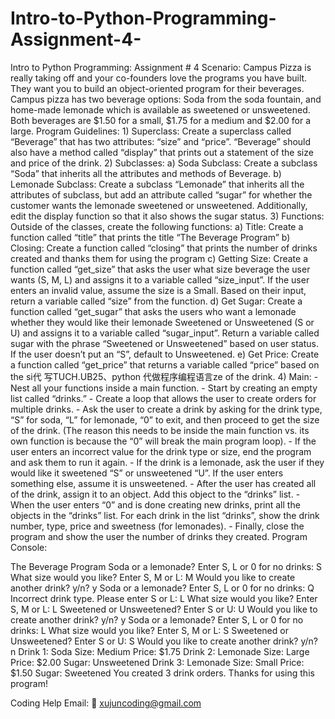 # Intro-to-Python-Programming-Assignment-4-
Intro to Python Programming: Assignment # 4 
Scenario:  Campus Pizza is really taking off and your co-founders love the programs you have built.  They want you to build an object-oriented program for their beverages.   Campus pizza has two beverage options: Soda from the soda fountain, and home-made lemonade which is available as sweetened or unsweetened.   Both beverages are $1.50 for a small, $1.75 for a medium and $2.00 for a large.     Program Guidelines:  1) Superclass: Create a superclass called “Beverage” that has two attributes: “size” and “price”.  “Beverage” should also have a method called “display” that prints out a statement of the size and price of the drink.     2) Subclasses:  a) Soda Subclass: Create a subclass “Soda” that inherits all the attributes and methods of Beverage.   b) Lemonade Subclass: Create a subclass “Lemonade” that inherits all the attributes of subclass, but add an attribute called “sugar” for whether the customer wants the lemonade sweetened or unsweetened.  Additionally, edit the display function so that it also shows the sugar status.      3) Functions: Outside of the classes, create the following functions: a) Title: Create a function called “title” that prints the title “The Beverage Program”   b) Closing: Create a function called “closing” that prints the number of drinks created and thanks them for using the program  c) Getting Size:  Create a function called “get_size” that asks the user what size beverage the user wants (S, M, L) and assigns it to a variable called “size_input”.   If the user enters an invalid value, assume the size is a Small.  Based on their input, return a variable called “size” from the function.  d) Get Sugar:  Create a function called “get_sugar” that asks the users who want a lemonade whether they would like their lemonade Sweetened or Unsweetened (S or U) and assigns it to a variable called “sugar_input”.  Return a variable called sugar with the phrase “Sweetened or Unsweetened” based on user status.  If the user doesn’t put an “S”, default to Unsweetened.    e) Get Price:  Create a function called “get_price” that returns a variable called “price” based on the si代 写TUCH.UB25、python 代做程序编程语言ze of the drink.     4) Main:  - Nest all your functions inside a main function.  - Start by creating an empty list called “drinks.”  - Create a loop that allows the user to create orders for multiple drinks.   - Ask the user to create a drink by asking for the drink type, “S” for soda, “L” for lemonade, “0” to exit, and then proceed to get the size of the drink. (The reason this needs to be inside the main function vs. its own function is because the “0” will break the main program loop).  - If the user enters an incorrect value for the drink type or size, end the program and ask them to run it again.   - If the drink is a lemonade, ask the user if they would like it sweetened “S” or unsweetened “U”. If the user enters something else, assume it is unsweetened.   - After the user has created all of the drink, assign it to an object.  Add this object to the “drinks” list.   - When the user enters “0” and is done creating new drinks,  print all the objects in the “drinks” list.  For each drink in the list “drinks”, show the drink number, type, price and sweetness (for lemonades).   - Finally, close the program and show the user the number of drinks they created.      Program Console: 

The Beverage Program   Soda or a lemonade? Enter S, L or 0 for no drinks: S What size would you like?  Enter S, M or L: M Would you like to create another drink? y/n? y   Soda or a lemonade? Enter S, L or 0 for no drinks: Q Incorrect drink type.  Please enter S or L: L What size would you like?  Enter S, M or L: L Sweetened or Unsweetened?  Enter S or U: U Would you like to create another drink? y/n? y   Soda or a lemonade? Enter S, L or 0 for no drinks: L What size would you like?  Enter S, M or L: S Sweetened or Unsweetened?  Enter S or U: S Would you like to create another drink? y/n? n   Drink 1: Soda Size: Medium   Price: $1.75   Drink 2: Lemonade Size: Large   Price: $2.00    Sugar: Unsweetened   Drink 3: Lemonade Size: Small   Price: $1.50    Sugar: Sweetened   You created 3 drink orders. Thanks for using this program!

Coding Help Email: 📧 xujuncoding@gmail.com
